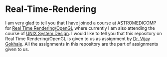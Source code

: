 # Real-Time-Rendering
I am very glad to tell you that I have joined a course at [ASTROMEDICOMP](http://astromedicomp.org/) for [Real Time Rendering/OpenGL](http://astromedicomp.org/opengl/course/) where currently I am also attending the course of [UNIX System Design](http://astromedicomp.org/course/unix/). I would like to tell you that this repository on Real Time Rendering/OpenGL is given to us as assignment by [Dr. Vijay Gokhale](http://astromedicomp.org/dr-vijay-gokhale/). All the assignments in this repository are the part of assignments given to us.
